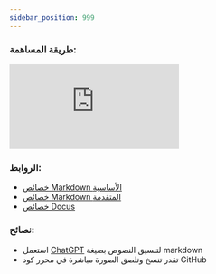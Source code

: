 ```yaml
---
sidebar_position: 999
---
```


### طريقة المساهمة:

<iframe className="w-full aspect-video" src="https://www.youtube.com/embed/1SagRax3y9Q?si=L38C9gq1hm6-1hx-" title="YouTube video player" frameBorder="0" allow="accelerometer; autoplay; clipboard-write; encrypted-media; gyroscope; picture-in-picture; web-share" referrerPolicy="strict-origin-when-cross-origin" allowFullScreen></iframe>

### الروابط:

- [خصائص Markdown الأساسية](https://www.markdownguide.org/basic-syntax/)
- [خصائص Markdown المتقدمة](https://www.markdownguide.org/extended-syntax/)
- [خصائص Docus](https://docusaurus.io/docs/markdown-features)

### نصائح:

- استعمل [ChatGPT](https://chatgpt.com) لتنسيق النصوص بصيغة markdown
- تقدر تنسخ وتلصق الصورة مباشرة في محرر كود GitHub

